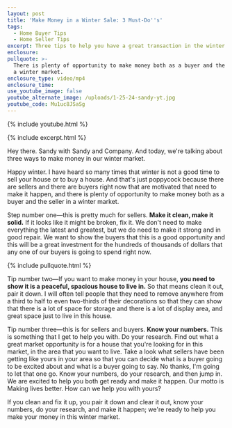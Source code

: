 ```yaml
---
layout: post
title: 'Make Money in a Winter Sale: 3 Must-Do''s'
tags:
  - Home Buyer Tips
  - Home Seller Tips
excerpt: Three tips to help you have a great transaction in the winter market.
enclosure:
pullquote: >-
  There is plenty of opportunity to make money both as a buyer and the seller in
  a winter market.
enclosure_type: video/mp4
enclosure_time:
use_youtube_image: false
youtube_alternate_image: /uploads/1-25-24-sandy-yt.jpg
youtube_code: Mu1uc8JSaSg
---
```

{% include youtube.html %}

{% include excerpt.html %}

Hey there. Sandy with Sandy and Company. And today, we're talking about three ways to make money in our winter market.

Happy winter. I have heard so many times that winter is not a good time to sell your house or to buy a house. And that's just poppycock because there are sellers and there are buyers right now that are motivated that need to make it happen, and there is plenty of opportunity to make money both as a buyer and the seller in a winter market.&nbsp;

Step number one—this is pretty much for sellers. **Make it clean, make it solid.** If it looks like it might be broken, fix it. We don't need to make everything the latest and greatest, but we do need to make it strong and in good repair. We want to show the buyers that this is a good opportunity and this will be a great investment for the hundreds of thousands of dollars that any one of our buyers is going to spend right now.

{% include pullquote.html %}

Tip number two—If you want to make money in your house, **you need to show it is a peaceful, spacious house to live in.** So that means clean it out, pair it down. I will often tell people that they need to remove anywhere from a third to half to even two-thirds of their decorations so that they can show that there is a lot of space for storage and there is a lot of display area, and great space just to live in this house.

Tip number three—this is for sellers and buyers. **Know your numbers.** This is something that I get to help you with. Do your research. Find out what a great market opportunity is for a house that you're looking for in this market, in the area that you want to live. Take a look what sellers have been getting like yours in your area so that you can decide what is a buyer going to be excited about and what is a buyer going to say. No thanks, I'm going to let that one go. Know your numbers, do your research, and then jump in. We are excited to help you both get ready and make it happen. Our motto is Making lives better. How can we help you with yours?

If you clean and fix it up, you pair it down and clear it out, know your numbers, do your research, and make it happen; we're ready to help you make your money in this winter market.